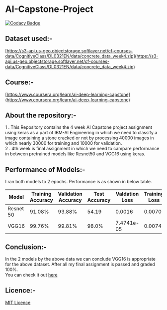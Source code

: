 # AI-Capstone-Project
[![Codacy Badge](https://app.codacy.com/project/badge/Grade/c0f88d5257844aa986c260bf5970782a)](https://www.codacy.com/manual/ksdkamesh99/AI-Capstone-Project?utm_source=github.com&amp;utm_medium=referral&amp;utm_content=ksdkamesh99/AI-Capstone-Project&amp;utm_campaign=Badge_Grade)
## Dataset used:-
[https://s3-api.us-geo.objectstorage.softlayer.net/cf-courses-data/CognitiveClass/DL0321EN/data/concrete_data_week4.zip](https://s3-api.us-geo.objectstorage.softlayer.net/cf-courses-data/CognitiveClass/DL0321EN/data/concrete_data_week4.zip)

## Course:-
[https://www.coursera.org/learn/ai-deep-learning-capstone](https://www.coursera.org/learn/ai-deep-learning-capstone)

## About the repository:-
1 . This Repository contains the 4 week AI Capstone project assignment using keras as a part of IBM-AI Engineering in which we need to classify a image containing a stone cracked or not by processing 40000 images in which nearly 30000 for training and 10000 for validation.  
2 . 4th week is final assignment in which we need to campare performance in between pretrained models like Resnet50 and VGG16 using keras.

## Performance of Models:-

I ran both models to 2 epochs. Performance is as shown in below table.

| Model          | Training Accuracy | Validation Accuracy | Test Accuracy  | Valdation Loss | Training Loss   | 
|----------------|-------------------|---------------------|----------------|----------------|-----------------|
| Resnet 50      | 91.08%            | 93.88%              | 54.19          | 0.0016         | 0.0070          |
| VGG16          | 99.76%            | 99.81%              | 98.0%          | 7.4741e-05     | 0.0074          |

## Conclusion:-
In the 2 models by the above data we can conclude VGG16 is appropriate for the above dataset. After all my final assignment is passed and graded 100%.  
You can check it out [here](https://www.coursera.org/account/accomplishments/records/PTE5WUKY5GMV)

## Licence:-
[MIT Licence](https://github.com/ksdkamesh99/AI-Capstone-Project/blob/master/LICENSE)

